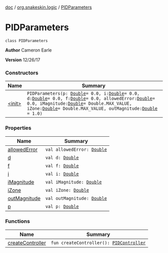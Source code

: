 [doc](../../index.md) / [org.snakeskin.logic](../index.md) / [PIDParameters](./index.md)

# PIDParameters

`class PIDParameters`

**Author**
Cameron Earle

**Version**
12/26/17

### Constructors

| Name | Summary |
|---|---|
| [&lt;init&gt;](-init-.md) | `PIDParameters(p: `[`Double`](https://kotlinlang.org/api/latest/jvm/stdlib/kotlin/-double/index.html)` = 0.0, i: `[`Double`](https://kotlinlang.org/api/latest/jvm/stdlib/kotlin/-double/index.html)` = 0.0, d: `[`Double`](https://kotlinlang.org/api/latest/jvm/stdlib/kotlin/-double/index.html)` = 0.0, f: `[`Double`](https://kotlinlang.org/api/latest/jvm/stdlib/kotlin/-double/index.html)` = 0.0, allowedError: `[`Double`](https://kotlinlang.org/api/latest/jvm/stdlib/kotlin/-double/index.html)` = 0.0, iMagnitude: `[`Double`](https://kotlinlang.org/api/latest/jvm/stdlib/kotlin/-double/index.html)` = Double.MAX_VALUE, iZone: `[`Double`](https://kotlinlang.org/api/latest/jvm/stdlib/kotlin/-double/index.html)` = Double.MAX_VALUE, outMagnitude: `[`Double`](https://kotlinlang.org/api/latest/jvm/stdlib/kotlin/-double/index.html)` = 1.0)` |

### Properties

| Name | Summary |
|---|---|
| [allowedError](allowed-error.md) | `val allowedError: `[`Double`](https://kotlinlang.org/api/latest/jvm/stdlib/kotlin/-double/index.html) |
| [d](d.md) | `val d: `[`Double`](https://kotlinlang.org/api/latest/jvm/stdlib/kotlin/-double/index.html) |
| [f](f.md) | `val f: `[`Double`](https://kotlinlang.org/api/latest/jvm/stdlib/kotlin/-double/index.html) |
| [i](i.md) | `val i: `[`Double`](https://kotlinlang.org/api/latest/jvm/stdlib/kotlin/-double/index.html) |
| [iMagnitude](i-magnitude.md) | `val iMagnitude: `[`Double`](https://kotlinlang.org/api/latest/jvm/stdlib/kotlin/-double/index.html) |
| [iZone](i-zone.md) | `val iZone: `[`Double`](https://kotlinlang.org/api/latest/jvm/stdlib/kotlin/-double/index.html) |
| [outMagnitude](out-magnitude.md) | `val outMagnitude: `[`Double`](https://kotlinlang.org/api/latest/jvm/stdlib/kotlin/-double/index.html) |
| [p](p.md) | `val p: `[`Double`](https://kotlinlang.org/api/latest/jvm/stdlib/kotlin/-double/index.html) |

### Functions

| Name | Summary |
|---|---|
| [createController](create-controller.md) | `fun createController(): `[`PIDController`](../-p-i-d-controller/index.md) |
